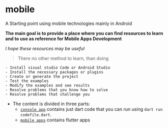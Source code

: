 # mobile
A Starting  point using mobile technologies mainly in Android

**The main goal is to provide a place where you can find resources to learn and to use as reference for Mobile Apps Development**

*I hope these resources may be useful*

>There no other method to learn, than doing

```
- Install visual studio Code or Android Studio
- Install the necessary packages or plugins
- Create or generate the project
- Test the examples
- Modify the examples and see results
- Resolve problems that you know how to solve
- Resolve problems that challenge you
```


- The content is divided in three parts:
  - [`console app`](../ml-agents/) contains just dart code that you can run using ```dart run codefile.dart```.
  - [`mobile apps`](../ml-agents-envs/) contains flutter apps
  





